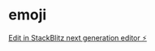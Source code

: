 # emoji

[Edit in StackBlitz next generation editor ⚡️](https://stackblitz.com/~/github.com/mataps/emoji)